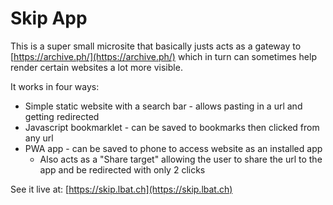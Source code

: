 # Skip App

This is a super small microsite that basically justs acts as a gateway to [https://archive.ph/](https://archive.ph/) which in turn can sometimes help render certain websites a lot more visible.

It works in four ways:

- Simple static website with a search bar - allows pasting in a url and getting redirected
- Javascript bookmarklet - can be saved to bookmarks then clicked from any url
- PWA app - can be saved to phone to access website as an installed app
  - Also acts as a "Share target" allowing the user to share the url to the app and be redirected with only 2 clicks

See it live at: [https://skip.lbat.ch](https://skip.lbat.ch)

